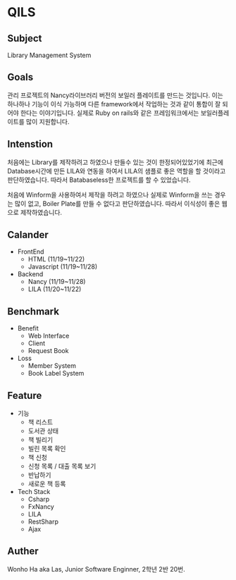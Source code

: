 # QILS

## Subject

Library Management System

## Goals

관리 프로젝트의 Nancy라이브러리 버전의 보일러 플레이트를 만드는 것입니다. 이는 하나하나 기능이 이식 가능하며 다른 framework에서 작업하는 것과 같이 통합이 잘 되어야 한다는 이야기입니다. 실제로 Ruby on rails와 같은 프레임워크에서는 보일러플레이트를 많이 지원합니다.

## Intenstion

처음에는 Library를 제작하려고 하였으나 만들수 있는 것이 한정되어있었기에 최근에 Database시간에 만든 LILA와 연동을 하여서 LILA의 샘플로 좋은 역할을 할 것이라고 판단하였습니다. 따라서 Batabaseless한 프로젝트를 할 수 있었습니다.

처음에 Winform을 사용하여서 제작을 하려고 하였으나 실제로 Winform을 쓰는 경우는 많이 없고, Boiler Plate를 만들 수 없다고 판단하였습니다. 따라서 이식성이 좋은 웹으로 제작하였습니다.

## Calander

- FrontEnd
  - HTML (11/19~11/22)
  - Javascript (11/19~11/28)
- Backend
  - Nancy (11/19~11/28)
  - LILA (11/20~11/22)

## Benchmark

- Benefit
  - Web Interface
  - Client
  - Request Book
- Loss
  - Member System
  - Book Label System

## Feature

- 기능
  - 책 리스트
  - 도서관 상태
  - 책 빌리기
  - 빌린 목록 확인
  - 책 신청
  - 신청 목록 / 대출 목록 보기
  - 반납하기
  - 새로운 책 등록
- Tech Stack
  - Csharp
  - FxNancy
  - LILA
  - RestSharp
  - Ajax

## Auther

Wonho Ha aka Las, Junior Software Enginner, 2학년 2반 20번.
